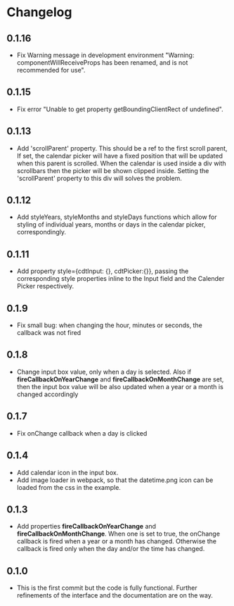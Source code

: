 Changelog
=========
## 0.1.16
- Fix Warning message in development environment "Warning: componentWillReceiveProps has been renamed, and is not recommended for use".

## 0.1.15
- Fix error "Unable to get property getBoundingClientRect of undefined".

## 0.1.13
- Add 'scrollParent' property. This should be a ref to the first scroll parent, If set, the calendar picker will have a fixed position that will be updated when this parent is scrolled. When the calendar is used inside a div with scrollbars then the picker will be shown clipped inside. Setting the 'scrollParent' property to this div will solves the problem.

## 0.1.12
- Add styleYears, styleMonths and styleDays functions which allow for styling of individual years, months or days in the calendar picker, correspondingly.

## 0.1.11
- Add property style={cdtInput: {}, cdtPicker:{}}, passing the corresponding style properties inline to the Input field and the Calender Picker respectively.

## 0.1.9
- Fix small bug: when changing the hour, minutes or seconds, the callback was not fired

## 0.1.8
- Change input box value, only when a day is selected. Also if **fireCallbackOnYearChange** and **fireCallbackOnMonthChange** are set, then the input box value will be also updated when a year or a month is changed accordingly

## 0.1.7
- Fix onChange callback when a day is clicked

## 0.1.4
- Add calendar icon in the input box.
- Add image loader in webpack, so that the datetime.png icon can be loaded from the css in the example.

## 0.1.3
- Add properties **fireCallbackOnYearChange** and **fireCallbackOnMonthChange**. When one is set to true, the onChange callback is fired when a year or a month has changed. Otherwise the callback is fired only when the day and/or the time has changed.

## 0.1.0
- This is the first commit but the code is fully functional. Further refinements of the interface and the documentation are on the way.

